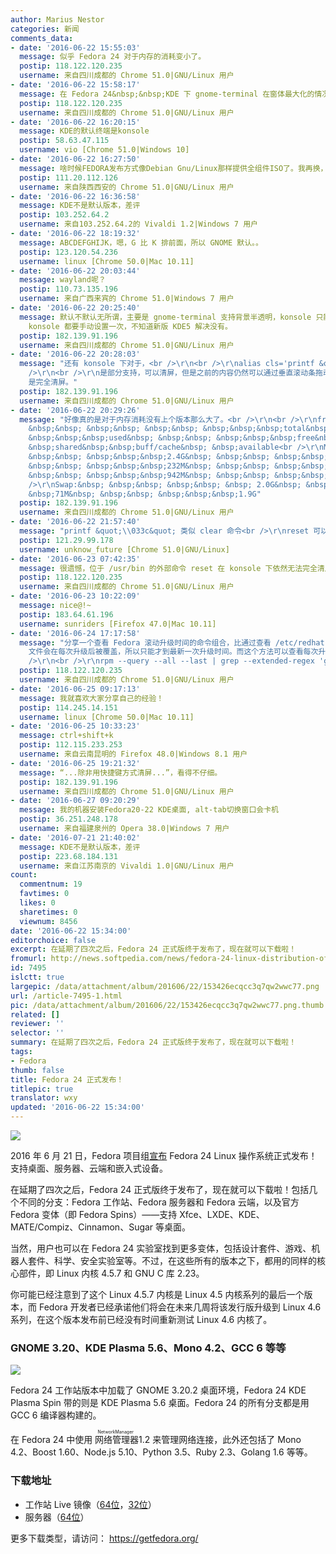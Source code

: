 ```yaml
---
author: Marius Nestor
categories: 新闻
comments_data:
- date: '2016-06-22 15:55:03'
  message: 似乎 Fedora 24 对于内存的消耗变小了。
  postip: 118.122.120.235
  username: 来自四川成都的 Chrome 51.0|GNU/Linux 用户
- date: '2016-06-22 15:58:17'
  message: 在 Fedora 24&nbsp;&nbsp;KDE 下 gnome-terminal 在窗体最大化的情况下，终于可以撑满整个桌面空间，边缘不会有缝隙了。
  postip: 118.122.120.235
  username: 来自四川成都的 Chrome 51.0|GNU/Linux 用户
- date: '2016-06-22 16:20:15'
  message: KDE的默认终端是konsole
  postip: 58.63.47.115
  username: vio [Chrome 51.0|Windows 10]
- date: '2016-06-22 16:27:50'
  message: 啥时候FEDORA发布方式像Debian Gnu/Linux那样提供全组件ISO了。我再换，个人还是继续强调本地化系统功能的重要作用。
  postip: 111.20.112.126
  username: 来自陕西西安的 Chrome 51.0|GNU/Linux 用户
- date: '2016-06-22 16:36:58'
  message: KDE不是默认版本，差评
  postip: 103.252.64.2
  username: 来自103.252.64.2的 Vivaldi 1.2|Windows 7 用户
- date: '2016-06-22 18:19:32'
  message: ABCDEFGHIJK，嗯，G 比 K 排前面，所以 GNOME 默认。。
  postip: 123.120.54.236
  username: linux [Chrome 50.0|Mac 10.11]
- date: '2016-06-22 20:03:44'
  message: wayland呢？
  postip: 110.73.135.196
  username: 来自广西来宾的 Chrome 51.0|Windows 7 用户
- date: '2016-06-22 20:25:40'
  message: 默认不默认无所谓，主要是 gnome-terminal 支持背景半透明，konsole 只能用窗体全局来实现，结果就是连程序标题栏也半透明了，而且最重要的是，这个设置不能自动应用，每次启动新的
    konsole 都要手动设置一次，不知道新版 KDE5 解决没有。
  postip: 182.139.91.196
  username: 来自四川成都的 Chrome 51.0|GNU/Linux 用户
- date: '2016-06-22 20:28:03'
  message: "还有 konsole 下对于，<br />\r\n<br />\r\nalias cls='printf &quot;\\033c&quot;'<br
    />\r\n<br />\r\n是部分支持，可以清屏，但是之前的内容仍然可以通过垂直滚动条拖动看到，除非用快捷键方式清屏，而 gnome-terminal
    是完全清屏。"
  postip: 182.139.91.196
  username: 来自四川成都的 Chrome 51.0|GNU/Linux 用户
- date: '2016-06-22 20:29:26'
  message: "好像真的是对于内存消耗没有上个版本那么大了。<br />\r\n<br />\r\nfree --human<br />\r\n&nbsp;
    &nbsp;&nbsp; &nbsp;&nbsp; &nbsp;&nbsp; &nbsp;&nbsp;&nbsp;total&nbsp; &nbsp;&nbsp;
    &nbsp;&nbsp;&nbsp;used&nbsp; &nbsp;&nbsp; &nbsp;&nbsp;&nbsp;free&nbsp; &nbsp;&nbsp;
    &nbsp;shared&nbsp;&nbsp;buff/cache&nbsp; &nbsp;available<br />\r\nMem:&nbsp; &nbsp;&nbsp;
    &nbsp;&nbsp; &nbsp;&nbsp;&nbsp;2.4G&nbsp; &nbsp;&nbsp; &nbsp;&nbsp;&nbsp;1.3G&nbsp;
    &nbsp;&nbsp; &nbsp;&nbsp;&nbsp;232M&nbsp; &nbsp;&nbsp; &nbsp;&nbsp; &nbsp;80M&nbsp;
    &nbsp;&nbsp; &nbsp;&nbsp;&nbsp;942M&nbsp; &nbsp;&nbsp; &nbsp;&nbsp;&nbsp;835M<br
    />\r\nSwap:&nbsp; &nbsp;&nbsp; &nbsp;&nbsp; &nbsp; 2.0G&nbsp; &nbsp;&nbsp; &nbsp;&nbsp;
    &nbsp;71M&nbsp; &nbsp;&nbsp; &nbsp;&nbsp;&nbsp;1.9G"
  postip: 182.139.91.196
  username: 来自四川成都的 Chrome 51.0|GNU/Linux 用户
- date: '2016-06-22 21:57:40'
  message: "printf &quot;\\033c&quot; 类似 clear 命令<br />\r\nreset 可以完全清屏"
  postip: 121.29.99.178
  username: unknow_future [Chrome 51.0|GNU/Linux]
- date: '2016-06-23 07:42:35'
  message: 很遗憾，位于 /usr/bin 的外部命令 reset 在 konsole 下依然无法完全清屏，其效果直观看来与 clear 并无区别，至少从能用垂直滚动条滚动查看之前的显示内容看，是一致的。
  postip: 118.122.120.235
  username: 来自四川成都的 Chrome 51.0|GNU/Linux 用户
- date: '2016-06-23 10:22:09'
  message: nice@!~
  postip: 183.64.61.196
  username: sunriders [Firefox 47.0|Mac 10.11]
- date: '2016-06-24 17:17:58'
  message: "分享一个查看 Fedora 滚动升级时间的命令组合，比通过查看 /etc/redhat-release 要强。因为 redhat-release
    文件会在每次升级后被覆盖，所以只能才到最新一次升级时间。而这个方法可以查看每次升级的时间，不足的地方就是不能标明每次升级的版本是什么，需要自己手动比对版本。<br
    />\r\n<br />\r\nrpm --query --all --last | grep --extended-regex 'gpg-pubkey-[0-9a-f]{8}-[0-9a-f]{8}'"
  postip: 118.122.120.235
  username: 来自四川成都的 Chrome 51.0|GNU/Linux 用户
- date: '2016-06-25 09:17:13'
  message: 我就喜欢大家分享自己的经验！
  postip: 114.245.14.151
  username: linux [Chrome 50.0|Mac 10.11]
- date: '2016-06-25 10:33:23'
  message: ctrl+shift+k
  postip: 112.115.233.253
  username: 来自云南昆明的 Firefox 48.0|Windows 8.1 用户
- date: '2016-06-25 19:21:32'
  message: “...除非用快捷键方式清屏...”，看得不仔细。
  postip: 182.139.91.196
  username: 来自四川成都的 Chrome 51.0|GNU/Linux 用户
- date: '2016-06-27 09:20:29'
  message: 我的机器安装Fedora20-22 KDE桌面, alt-tab切换窗口会卡机
  postip: 36.251.248.178
  username: 来自福建泉州的 Opera 38.0|Windows 7 用户
- date: '2016-07-21 21:40:02'
  message: KDE不是默认版本，差评
  postip: 223.68.184.131
  username: 来自江苏南京的 Vivaldi 1.0|GNU/Linux 用户
count:
  commentnum: 19
  favtimes: 0
  likes: 0
  sharetimes: 0
  viewnum: 8456
date: '2016-06-22 15:34:00'
editorchoice: false
excerpt: 在延期了四次之后，Fedora 24 正式版终于发布了，现在就可以下载啦！
fromurl: http://news.softpedia.com/news/fedora-24-linux-distribution-officially-released-available-for-download-now-505485.shtml
id: 7495
islctt: true
largepic: /data/attachment/album/201606/22/153426ecqcc3q7qw2wwc77.png
url: /article-7495-1.html
pic: /data/attachment/album/201606/22/153426ecqcc3q7qw2wwc77.png.thumb.jpg
related: []
reviewer: ''
selector: ''
summary: 在延期了四次之后，Fedora 24 正式版终于发布了，现在就可以下载啦！
tags:
- Fedora
thumb: false
title: Fedora 24 正式发布！
titlepic: true
translator: wxy
updated: '2016-06-22 15:34:00'
---
```


![](/data/attachment/album/201606/22/153426ecqcc3q7qw2wwc77.png)


2016 年 6 月 21 日，Fedora 项目组[宣布](https://fedoramagazine.org/fedora-24-released/) Fedora 24 Linux 操作系统正式发布！支持桌面、服务器、云端和嵌入式设备。


在延期了四次之后，Fedora 24 正式版终于发布了，现在就可以下载啦！包括几个不同的分支：Fedora 工作站、Fedora 服务器和 Fedora 云端，以及官方 Fedora 变体（即 Fedora Spins）——支持 Xfce、LXDE、KDE、MATE/Compiz、Cinnamon、Sugar 等桌面。


当然，用户也可以在 Fedora 24 实验室找到更多变体，包括设计套件、游戏、机器人套件、科学、安全实验室等。不过，在这些所有的版本之下，都用的同样的核心部件，即 Linux 内核 4.5.7 和 GNU C 库 2.23。


你可能已经注意到了这个 Linux 4.5.7 内核是 Linux 4.5 内核系列的最后一个版本，而 Fedora 开发者已经承诺他们将会在未来几周将该发行版升级到 Linux 4.6 系列，在这个版本发布前已经没有时间重新测试 Linux 4.6 内核了。


### GNOME 3.20、KDE Plasma 5.6、Mono 4.2、GCC 6 等等


![](/data/attachment/album/201606/22/153428vjt1cqne5ggyamz1.jpg)


Fedora 24 工作站版本中加载了 GNOME 3.20.2 桌面环境，Fedora 24 KDE Plasma Spin 带的则是 KDE Plasma 5.6 桌面。Fedora 24 的所有分支都是用 GCC 6 编译器构建的。 


在 Fedora 24 中使用<ruby> 网络管理器 <rp>  （ </rp> <rt>  NetworkManager </rt> <rp>  ） </rp></ruby> 1.2 来管理网络连接，此外还包括了 Mono 4.2、Boost 1.60、Node.js 5.10、Python 3.5、Ruby 2.3、Golang 1.6 等等。


### 下载地址


* 工作站 Live 镜像（[64位](https://download.fedoraproject.org/pub/fedora/linux/releases/24/Workstation/x86_64/iso/Fedora-Workstation-Live-x86_64-24-1.2.iso)，[32位](https://download.fedoraproject.org/pub/fedora/linux/releases/24/Workstation/i386/iso/Fedora-Workstation-Live-i386-24-1.2.iso)）
* 服务器（[64位](https://download.fedoraproject.org/pub/fedora/linux/releases/24/Server/x86_64/iso/Fedora-Server-dvd-x86_64-24-1.2.iso)）


更多下载类型，请访问： <https://getfedora.org/>